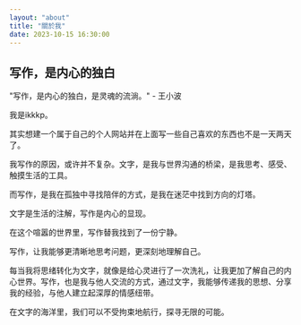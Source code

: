 ```yaml
---
layout: "about"
title: "關於我"
date: 2023-10-15 16:30:00
---
```


## 写作，是内心的独白

"写作，是内心的独白，是灵魂的流淌。" - 王小波

我是ikkkp。

其实想建一个属于自己的个人网站并在上面写一些自己喜欢的东西也不是一天两天了。

我写作的原因，或许并不复杂。文字，是我与世界沟通的桥梁，是我思考、感受、触摸生活的工具。

而写作，是我在孤独中寻找陪伴的方式，是我在迷茫中找到方向的灯塔。

文字是生活的注解，写作是内心的显现。

在这个喧嚣的世界里，写作替我找到了一份宁静。

写作，让我能够更清晰地思考问题，更深刻地理解自己。

每当我将思绪转化为文字，就像是给心灵进行了一次洗礼，让我更加了解自己的内心世界。写作，也是我与他人交流的方式，通过文字，我能够传递我的思想、分享我的经验，与他人建立起深厚的情感纽带。

在文字的海洋里，我们可以不受拘束地航行，探寻无限的可能。




